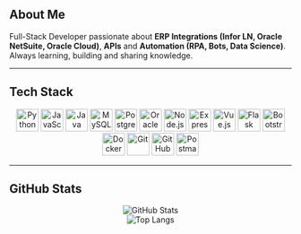 ##  About Me
Full-Stack Developer passionate about **ERP Integrations (Infor LN, Oracle NetSuite, Oracle Cloud)**, **APIs** and **Automation (RPA, Bots, Data Science)**.  
Always learning, building and sharing knowledge.  

---

## Tech Stack

<div align="center">

<!-- Languages -->
<img src="https://cdn.jsdelivr.net/gh/devicons/devicon/icons/python/python-original.svg" height="40" alt="Python"/> 
<img src="https://cdn.jsdelivr.net/gh/devicons/devicon/icons/javascript/javascript-original.svg" height="40" alt="JavaScript"/> 
<img src="https://cdn.jsdelivr.net/gh/devicons/devicon/icons/java/java-original.svg" height="40" alt="Java"/> 
<img src="https://cdn.jsdelivr.net/gh/devicons/devicon/icons/mysql/mysql-original.svg" height="40" alt="MySQL"/> 
<img src="https://cdn.jsdelivr.net/gh/devicons/devicon/icons/postgresql/postgresql-original.svg" height="40" alt="PostgreSQL"/> 
<img src="https://cdn.jsdelivr.net/gh/devicons/devicon/icons/oracle/oracle-original.svg" height="40" alt="Oracle"/> 

<!-- Frameworks -->
<img src="https://cdn.jsdelivr.net/gh/devicons/devicon/icons/nodejs/nodejs-original.svg" height="40" alt="Node.js"/> 
<img src="https://cdn.jsdelivr.net/gh/devicons/devicon/icons/express/express-original.svg" height="40" alt="Express"/> 
<img src="https://cdn.jsdelivr.net/gh/devicons/devicon/icons/vuejs/vuejs-original.svg" height="40" alt="Vue.js"/> 
<img src="https://cdn.jsdelivr.net/gh/devicons/devicon/icons/flask/flask-original.svg" height="40" alt="Flask"/> 
<img src="https://cdn.jsdelivr.net/gh/devicons/devicon/icons/bootstrap/bootstrap-original.svg" height="40" alt="Bootstrap"/> 

<!-- Tools -->
<img src="https://cdn.jsdelivr.net/gh/devicons/devicon/icons/docker/docker-original.svg" height="40" alt="Docker"/> 
<img src="https://cdn.jsdelivr.net/gh/devicons/devicon/icons/git/git-original.svg" height="40" alt="Git"/> 
<img src="https://cdn.jsdelivr.net/gh/devicons/devicon/icons/github/github-original.svg" height="40" alt="GitHub"/> 
<img src="https://www.vectorlogo.zone/logos/getpostman/getpostman-icon.svg" height="40" alt="Postman"/> 

</div>

---

##  GitHub Stats

<div align="center">

![GitHub Stats](https://github-readme-stats.vercel.app/api?username=ArthurMassimetti&show_icons=true&theme=tokyonight&hide_border=true)  
![Top Langs](https://github-readme-stats.vercel.app/api/top-langs/?username=ArthurMassimetti&layout=compact&theme=tokyonight&hide_border=true)  

</div>

